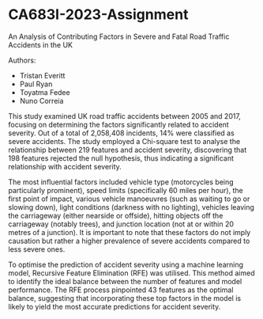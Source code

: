 # CA683I-2023-Assignment
An Analysis of Contributing Factors in Severe and Fatal Road Traffic Accidents in the UK

Authors:

- Tristan Everitt
- Paul Ryan
- Toyatma Fedee
- Nuno Correia

This study examined UK road traffic accidents between 2005 and 2017, focusing on determining the factors significantly related to accident severity. Out of a total of 2,058,408 incidents, 14% were classified as severe accidents. The study employed a Chi-square test to analyse the relationship between 219 features and accident severity, discovering that 198 features rejected the null hypothesis, thus indicating a significant relationship with accident severity.

The most influential factors included vehicle type (motorcycles being particularly prominent), speed limits (specifically 60 miles per hour), the first point of impact, various vehicle manoeuvres (such as waiting to go or slowing down), light conditions (darkness with no lighting), vehicles leaving the carriageway (either nearside or offside), hitting objects off the carriageway (notably trees), and junction location (not at or within 20 metres of a junction). It is important to note that these factors do not imply causation but rather a higher prevalence of severe accidents compared to less severe ones.

To optimise the prediction of accident severity using a machine learning model, Recursive Feature Elimination (RFE) was utilised. This method aimed to identify the ideal balance between the number of features and model performance. The RFE process pinpointed 43 features as the optimal balance, suggesting that incorporating these top factors in the model is likely to yield the most accurate predictions for accident severity.

